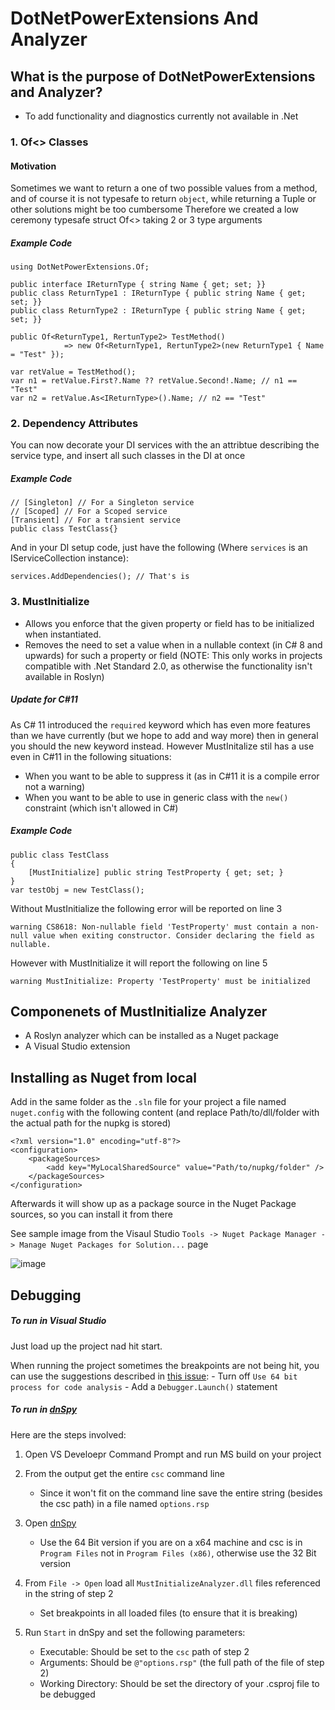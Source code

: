# DotNetPowerExtensions And Analyzer

## What is the purpose of DotNetPowerExtensions and Analyzer?
- To add functionality and diagnostics currently not available in .Net

### 1. Of<> Classes
#### Motivation
Sometimes we want to return a one of two possible values from a method, and of course it is not typesafe to return `object`, while returning a Tuple or other solutions might be too cumbersome
Therefore we created a low ceremony typesafe struct Of<> taking 2 or 3 type arguments

##### Example Code
    
    using DotNetPowerExtensions.Of;

    public interface IReturnType { string Name { get; set; }}
    public class ReturnType1 : IReturnType { public string Name { get; set; }}
    public class ReturnType2 : IReturnType { public string Name { get; set; }}

    public Of<ReturnType1, RertunType2> TestMethod()
                => new Of<ReturnType1, RertunType2>(new ReturnType1 { Name = "Test" });

    var retValue = TestMethod();
    var n1 = retValue.First?.Name ?? retValue.Second!.Name; // n1 == "Test"
    var n2 = retValue.As<IReturnType>().Name; // n2 == "Test"

### 2. Dependency Attributes
You can now decorate your DI services with the an attribtue describing the service type, and insert all such classes in the DI at once

##### Example Code
    
    // [Singleton] // For a Singleton service
    // [Scoped] // For a Scoped service
    [Transient] // For a transient service
    public class TestClass{}
    
And in your DI setup code, just have the following (Where `services` is an IServiceCollection instance):

    services.AddDependencies(); // That's is

### 3. MustInitialize

- Allows you enforce that the given property or field has to be initialized when instantiated.
- Removes the need to set a value when in a nullable context (in C# 8 and upwards) for such a property or field (NOTE: This only works in projects compatible with .Net Standard 2.0, as otherwise the functionality isn't available in Roslyn)

##### Update for C#11
As C# 11 introduced the `required` keyword which has even more features than we have currently (but we hope to add and way more) then in general you should the new keyword instead.
However MustInitalize stil has a use even in C#11 in the following situations:
- When you want to be able to suppress it (as in C#11 it is a compile error not a warning)
- When you want to be able to use in generic class with the `new()` constraint (which isn't allowed in C#)

##### Example Code

    public class TestClass
    {
        [MustInitialize] public string TestProperty { get; set; } 
    }
    var testObj = new TestClass();

Without MustInitialize the following error will be reported on line 3

    warning CS8618: Non-nullable field 'TestProperty' must contain a non-null value when exiting constructor. Consider declaring the field as nullable.

However with MustInitialize it will report the following on line 5

    warning MustInitialize: Property 'TestProperty' must be initialized

## Componenets of MustInitialize Analyzer
- A Roslyn analyzer which can be installed as a Nuget package
- A Visual Studio extension

## Installing as Nuget from local
Add in the same folder as the `.sln` file for your project a file named `nuget.config` with the following content (and replace Path/to/dll/folder with the actual path for the nupkg is stored) 

    <?xml version="1.0" encoding="utf-8"?>
    <configuration>
        <packageSources>
            <add key="MyLocalSharedSource" value="Path/to/nupkg/folder" />
        </packageSources>
    </configuration>

Afterwards it will show up as a package source in the Nuget Package sources, so you can install it from there

See sample image from the Visaul Studio `Tools -> Nuget Package Manager -> Manage Nuget Packages for Solution...` page

![image](https://user-images.githubusercontent.com/92554300/150062703-d9dcb61d-236c-4355-ac7f-e8c628372a4d.png)

## Debugging

##### To run in Visual Studio
Just load up the project nad hit start.

When running the project sometimes the breakpoints are not being hit, you can use the suggestions described in [this issue](https://github.com/dotnet/roslyn-sdk/issues/515):
    - Turn off `Use 64 bit process for code analysis`
    - Add a `Debugger.Launch()` statement
    
##### To run in [dnSpy](https://github.com/dnSpy/dnSpy)
Here are the steps involved:
1. Open VS Develoepr Command Prompt and run MS build on your project
2. From the output get the entire `csc` command line
    - Since it won't fit on the command line save the entire string (besides the csc path) in a file named `options.rsp`

3. Open [dnSpy](https://github.com/dnSpy/dnSpy)
    - Use the 64 Bit version if you are on a x64 machine and csc is in `Program Files` not in `Program Files (x86)`, otherwise use the 32 Bit version
4. From `File -> Open` load all `MustInitializeAnalyzer.dll` files referenced in the string of step 2
    - Set breakpoints in all loaded files (to ensure that it is breaking)
5. Run `Start` in dnSpy and set the following parameters:
      - Executable: Should be set to the `csc` path of step 2
      - Arguments: Should be `@"options.rsp"` (the full path of the file of step 2)
      - Working Directory: Should be set the directory of your .csproj file to be debugged
